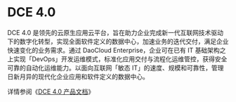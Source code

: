 # DCE 4.0

DCE 4.0 是领先的云原生应用云平台，旨在助力企业完成新一代互联网技术驱动下的数字化转型，实现全面软件定义的数据中心，加速业务的迭代交付，满足企业快速变化的业务需求。通过 DaoCloud Enterprise，企业可在已有 IT 基础架构之上实现「DevOps」开发运维模式，标准化应用交付与流程化运维管控，获得安全可靠的自动化运维能力。以面向互联网「敏态 IT」的速度、规模和可靠性，管理日新月异的现代化企业应用和软件定义的数据中心。

详情参阅《[DCE 4.0 产品文档](https://dwiki.daocloud.io/display/DCE40)》